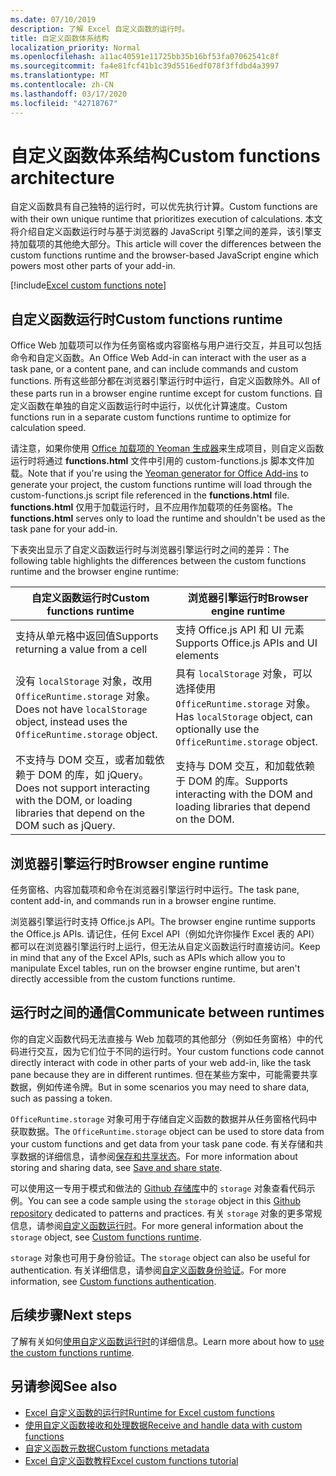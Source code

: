 ```yaml
---
ms.date: 07/10/2019
description: 了解 Excel 自定义函数的运行时。
title: 自定义函数体系结构
localization_priority: Normal
ms.openlocfilehash: a11ac40591e11725bb35b16bf53fa07062541c8f
ms.sourcegitcommit: fa4e81fcf41b1c39d5516edf078f3ffdbd4a3997
ms.translationtype: MT
ms.contentlocale: zh-CN
ms.lasthandoff: 03/17/2020
ms.locfileid: "42718767"
---
```

# <a name="custom-functions-architecture"></a><span data-ttu-id="249ce-103">自定义函数体系结构</span><span class="sxs-lookup"><span data-stu-id="249ce-103">Custom functions architecture</span></span>

 <span data-ttu-id="249ce-104">自定义函数具有自己独特的运行时，可以优先执行计算。</span><span class="sxs-lookup"><span data-stu-id="249ce-104">Custom functions are with their own unique runtime that prioritizes execution of calculations.</span></span> <span data-ttu-id="249ce-105">本文将介绍自定义函数运行时与基于浏览器的 JavaScript 引擎之间的差异，该引擎支持加载项的其他绝大部分。</span><span class="sxs-lookup"><span data-stu-id="249ce-105">This article will cover the differences between the custom functions runtime and the browser-based JavaScript engine which powers most other parts of your add-in.</span></span>

[!include[Excel custom functions note](../includes/excel-custom-functions-note.md)]

## <a name="custom-functions-runtime"></a><span data-ttu-id="249ce-106">自定义函数运行时</span><span class="sxs-lookup"><span data-stu-id="249ce-106">Custom functions runtime</span></span>

<span data-ttu-id="249ce-107">Office Web 加载项可以作为任务窗格或内容窗格与用户进行交互，并且可以包括命令和自定义函数。</span><span class="sxs-lookup"><span data-stu-id="249ce-107">An Office Web Add-in can interact with the user as a task pane, or a content pane, and can include commands and custom functions.</span></span> <span data-ttu-id="249ce-108">所有这些部分都在浏览器引擎运行时中运行，自定义函数除外。</span><span class="sxs-lookup"><span data-stu-id="249ce-108">All of these parts run in a browser engine runtime except for custom functions.</span></span> <span data-ttu-id="249ce-109">自定义函数在单独的自定义函数运行时中运行，以优化计算速度。</span><span class="sxs-lookup"><span data-stu-id="249ce-109">Custom functions run in a separate custom functions runtime to optimize for calculation speed.</span></span>

<span data-ttu-id="249ce-110">请注意，如果你使用 [Office 加载项的 Yeoman 生成器](https://www.npmjs.com/package/generator-office)来生成项目，则自定义函数运行时将通过 **functions.html** 文件中引用的 custom-functions.js 脚本文件加载。</span><span class="sxs-lookup"><span data-stu-id="249ce-110">Note that if you're using the [Yeoman generator for Office Add-ins](https://www.npmjs.com/package/generator-office) to generate your project, the custom functions runtime will load through the custom-functions.js script file referenced in the **functions.html** file.</span></span> <span data-ttu-id="249ce-111">**functions.html** 仅用于加载运行时，且不应用作加载项的任务窗格。</span><span class="sxs-lookup"><span data-stu-id="249ce-111">The **functions.html** serves only to load the runtime and shouldn't be used as the task pane for your add-in.</span></span>

<span data-ttu-id="249ce-112">下表突出显示了自定义函数运行时与浏览器引擎运行时之间的差异：</span><span class="sxs-lookup"><span data-stu-id="249ce-112">The following table highlights the differences between the custom functions runtime and the browser engine runtime:</span></span>

| <span data-ttu-id="249ce-113">自定义函数运行时</span><span class="sxs-lookup"><span data-stu-id="249ce-113">Custom functions runtime</span></span>     | <span data-ttu-id="249ce-114">浏览器引擎运行时</span><span class="sxs-lookup"><span data-stu-id="249ce-114">Browser engine runtime</span></span>     |
|------------------------------------------------------------------    |--------------------------------------------------------------------------------------------------------------    |
| <span data-ttu-id="249ce-115">支持从单元格中返回值</span><span class="sxs-lookup"><span data-stu-id="249ce-115">Supports returning a value from a cell</span></span>     | <span data-ttu-id="249ce-116">支持 Office.js API 和 UI 元素</span><span class="sxs-lookup"><span data-stu-id="249ce-116">Supports Office.js APIs and UI elements</span></span>     |
| <span data-ttu-id="249ce-117">没有 `localStorage` 对象，改用 `OfficeRuntime.storage` 对象。</span><span class="sxs-lookup"><span data-stu-id="249ce-117">Does not have `localStorage` object, instead uses the `OfficeRuntime.storage` object.</span></span>     | <span data-ttu-id="249ce-118">具有 `localStorage` 对象，可以选择使用 `OfficeRuntime.storage` 对象。</span><span class="sxs-lookup"><span data-stu-id="249ce-118">Has `localStorage` object, can optionally use the `OfficeRuntime.storage` object.</span></span>     |
| <span data-ttu-id="249ce-119">不支持与 DOM 交互，或者加载依赖于 DOM 的库，如 jQuery。</span><span class="sxs-lookup"><span data-stu-id="249ce-119">Does not support interacting with the DOM, or loading libraries that depend on the DOM such as jQuery.</span></span>    | <span data-ttu-id="249ce-120">支持与 DOM 交互，和加载依赖于 DOM 的库。</span><span class="sxs-lookup"><span data-stu-id="249ce-120">Supports interacting with the DOM and loading libraries that depend on the DOM.</span></span> |

## <a name="browser-engine-runtime"></a><span data-ttu-id="249ce-121">浏览器引擎运行时</span><span class="sxs-lookup"><span data-stu-id="249ce-121">Browser engine runtime</span></span>

<span data-ttu-id="249ce-122">任务窗格、内容加载项和命令在浏览器引擎运行时中运行。</span><span class="sxs-lookup"><span data-stu-id="249ce-122">The task pane, content add-in, and commands run in a browser engine runtime.</span></span>

<span data-ttu-id="249ce-123">浏览器引擎运行时支持 Office.js API。</span><span class="sxs-lookup"><span data-stu-id="249ce-123">The browser engine runtime supports the Office.js APIs.</span></span> <span data-ttu-id="249ce-124">请记住，任何 Excel API（例如允许你操作 Excel 表的 API）都可以在浏览器引擎运行时上运行，但无法从自定义函数运行时直接访问。</span><span class="sxs-lookup"><span data-stu-id="249ce-124">Keep in mind that any of the Excel APIs, such as APIs which allow you to manipulate Excel tables, run on the browser engine runtime, but aren't directly accessible from the custom functions runtime.</span></span>

## <a name="communicate-between-runtimes"></a><span data-ttu-id="249ce-125">运行时之间的通信</span><span class="sxs-lookup"><span data-stu-id="249ce-125">Communicate between runtimes</span></span>

<span data-ttu-id="249ce-126">你的自定义函数代码无法直接与 Web 加载项的其他部分（例如任务窗格）中的代码进行交互，因为它们位于不同的运行时。</span><span class="sxs-lookup"><span data-stu-id="249ce-126">Your custom functions code cannot directly interact with code in other parts of your web add-in, like the task pane because they are in different runtimes.</span></span> <span data-ttu-id="249ce-127">但在某些方案中，可能需要共享数据，例如传递令牌。</span><span class="sxs-lookup"><span data-stu-id="249ce-127">But in some scenarios you may need to share data, such as passing a token.</span></span>

<span data-ttu-id="249ce-128">`OfficeRuntime.storage` 对象可用于存储自定义函数的数据并从任务窗格代码中获取数据。</span><span class="sxs-lookup"><span data-stu-id="249ce-128">The `OfficeRuntime.storage` object can be used to store data from your custom functions and get data from your task pane code.</span></span> <span data-ttu-id="249ce-129">有关存储和共享数据的详细信息，请参阅[保存和共享状态](custom-functions-save-state.md)。</span><span class="sxs-lookup"><span data-stu-id="249ce-129">For more information about storing and sharing data, see [Save and share state](custom-functions-save-state.md).</span></span>

<span data-ttu-id="249ce-130">可以使用这一专用于模式和做法的 [Github 存储库](https://github.com/OfficeDev/PnP-OfficeAddins/tree/master/Excel-custom-functions/AsyncStorage)中的 `storage` 对象查看代码示例。</span><span class="sxs-lookup"><span data-stu-id="249ce-130">You can see a code sample using the `storage` object in this [Github repository](https://github.com/OfficeDev/PnP-OfficeAddins/tree/master/Excel-custom-functions/AsyncStorage) dedicated to patterns and practices.</span></span>
<span data-ttu-id="249ce-131">有关 `storage` 对象的更多常规信息，请参阅[自定义函数运行时](./custom-functions-runtime.md)。</span><span class="sxs-lookup"><span data-stu-id="249ce-131">For more general information about the `storage` object, see [Custom functions runtime](./custom-functions-runtime.md).</span></span>

<span data-ttu-id="249ce-132">`storage` 对象也可用于身份验证。</span><span class="sxs-lookup"><span data-stu-id="249ce-132">The `storage` object can also be useful for authentication.</span></span> <span data-ttu-id="249ce-133">有关详细信息，请参阅[自定义函数身份验证](custom-functions-authentication.md)。</span><span class="sxs-lookup"><span data-stu-id="249ce-133">For more information, see [Custom functions authentication](custom-functions-authentication.md).</span></span>

## <a name="next-steps"></a><span data-ttu-id="249ce-134">后续步骤</span><span class="sxs-lookup"><span data-stu-id="249ce-134">Next steps</span></span>
<span data-ttu-id="249ce-135">了解有关如何[使用自定义函数运行时](custom-functions-runtime.md)的详细信息。</span><span class="sxs-lookup"><span data-stu-id="249ce-135">Learn more about how to [use the custom functions runtime](custom-functions-runtime.md).</span></span>

## <a name="see-also"></a><span data-ttu-id="249ce-136">另请参阅</span><span class="sxs-lookup"><span data-stu-id="249ce-136">See also</span></span>

* [<span data-ttu-id="249ce-137">Excel 自定义函数的运行时</span><span class="sxs-lookup"><span data-stu-id="249ce-137">Runtime for Excel custom functions</span></span>](custom-functions-runtime.md)
* [<span data-ttu-id="249ce-138">使用自定义函数接收和处理数据</span><span class="sxs-lookup"><span data-stu-id="249ce-138">Receive and handle data with custom functions</span></span>](custom-functions-web-reqs.md)
* [<span data-ttu-id="249ce-139">自定义函数元数据</span><span class="sxs-lookup"><span data-stu-id="249ce-139">Custom functions metadata</span></span>](custom-functions-json.md)
* [<span data-ttu-id="249ce-140">Excel 自定义函数教程</span><span class="sxs-lookup"><span data-stu-id="249ce-140">Excel custom functions tutorial</span></span>](../tutorials/excel-tutorial-create-custom-functions.md)
